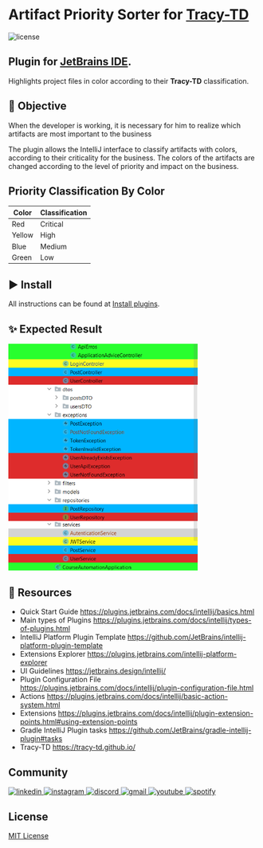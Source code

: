 # Artifact Priority Sorter for [Tracy-TD](https://tracy-td.github.io/)
![license](https://img.shields.io/bower/l/bootstrap)
## Plugin for [JetBrains IDE](https://www.jetbrains.com/).

Highlights project files in color according to their **Tracy-TD** classification.

## 📝 Objective

When the developer is working,
it is necessary for him to realize which artifacts are most important to the business

The plugin allows the IntelliJ interface to classify artifacts with colors,
according to their criticality for the business.
The colors of the artifacts are changed according to the level
of priority and impact on the business.

## Priority Classification By Color

| Color  | Classification |
|--------|----------------|
| Red    | Critical       |
| Yellow | High           |
| Blue   | Medium         |
| Green  | Low            |

## ▶ Install

All instructions can be found
at [Install plugins](https://www.jetbrains.com/help/idea/managing-plugins.html#install_plugin_from_disk).

## ✨ Expected Result

<img src="./images/tree-color-class-presentation.png" alt="Result" width="380"/>

## 🔗 Resources

- Quick Start Guide https://plugins.jetbrains.com/docs/intellij/basics.html
- Main types of Plugins https://plugins.jetbrains.com/docs/intellij/types-of-plugins.html
- IntelliJ Platform Plugin Template https://github.com/JetBrains/intellij-platform-plugin-template
- Extensions Explorer https://plugins.jetbrains.com/intellij-platform-explorer
- UI Guidelines https://jetbrains.design/intellij/
- Plugin Configuration File https://plugins.jetbrains.com/docs/intellij/plugin-configuration-file.html
- Actions https://plugins.jetbrains.com/docs/intellij/basic-action-system.html
- Extensions https://plugins.jetbrains.com/docs/intellij/plugin-extension-points.html#using-extension-points
- Gradle IntelliJ Plugin tasks https://github.com/JetBrains/gradle-intellij-plugin#tasks
- Tracy-TD https://tracy-td.github.io/

## Community
<a href="https://www.linkedin.com/company/ayty-ufpb/" target="_blank">
    <img src="https://img.shields.io/badge/-LinkedIn-%230077B5?style=for-the-badge&logo=linkedin&logoColor=white" alt="linkedin"/>
</a> 
<a href = "https://www.instagram.com/ayty.ufpb/">
    <img src="https://img.shields.io/badge/Instagram-E4405F?style=for-the-badge&logo=instagram&logoColor=white"  alt="instagram"/>
</a>
<a href = "https://discord.com/invite/AwaqbGPRkd">
    <img src="https://img.shields.io/badge/-Discord-%237289da?style=for-the-badge&logo=discord&logoColor=white" alt="discord" />
</a>
<a href = "mailto:rodrigor@rodrigor.com">
     <img src="https://img.shields.io/badge/-Gmail-%23333?style=for-the-badge&logo=gmail&logoColor=white" alt="gmail"/>
</a>
<a href = "https://www.youtube.com/playlist?list=PLAPbm9i5bB1XtW8Vutnely0sM-atIIlSv">
     <img src="https://img.shields.io/badge/-Youtube-%23E51C44?style=for-the-badge&logo=youtube&logoColor=white" alt="youtube"/>
</a>
<a href = "https://open.spotify.com/show/00qERFSDhoxtgBejIw7a5V">
     <img src="https://img.shields.io/badge/-Spotify-%2381b71a?style=for-the-badge&logo=spotify&logoColor=white" alt="spotify"/>
</a>

## License

[MIT License](./LICENSE)    
